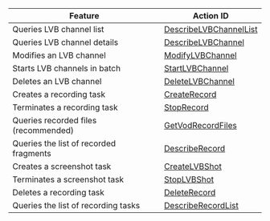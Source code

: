 | Feature          | Action ID                                |
| ------------- | ---------------------------------------- |
| Queries LVB channel list      | [DescribeLVBChannelList](https://intl.cloud.tencent.com/doc/api/258/4716) |
| Queries LVB channel details      | [DescribeLVBChannel](https://intl.cloud.tencent.com/doc/api/258/4717) |
| Modifies an LVB channel        | [ModifyLVBChannel](https://intl.cloud.tencent.com/doc/api/258/4718) |
| Starts LVB channels in batch      | [StartLVBChannel](https://intl.cloud.tencent.com/doc/api/258/4719) |
| Deletes an LVB channel        | [DeleteLVBChannel](https://intl.cloud.tencent.com/doc/api/258/4722) |
| Creates a recording task        | [CreateRecord](https://intl.cloud.tencent.com/doc/api/258/4723) |
| Terminates a recording task        | [StopRecord](https://intl.cloud.tencent.com/doc/api/258/4724) |
| Queries recorded files (recommended)     | [GetVodRecordFiles](https://intl.cloud.tencent.com/doc/api/258/5823) |
| Queries the list of recorded fragments     | [DescribeRecord](https://intl.cloud.tencent.com/doc/api/258/4725) |
| Creates a screenshot task        | [CreateLVBShot](https://intl.cloud.tencent.com/document/product/267/30834) |
| Terminates a screenshot task        | [StopLVBShot](https://intl.cloud.tencent.com/document/product/267/30832) |
| Deletes a recording task        | [DeleteRecord](https://intl.cloud.tencent.com/doc/api/258/4729) |
| Queries the list of recording tasks | [DescribeRecordList](https://intl.cloud.tencent.com/document/product/267/4731)|

